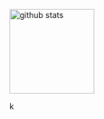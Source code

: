 <p align="left"> 
  <img alt="github stats" height="150px" src="https://github-readme-stats.vercel.app/api/top-langs/?username=1206yaya&layout=compact" />
</p>
k
